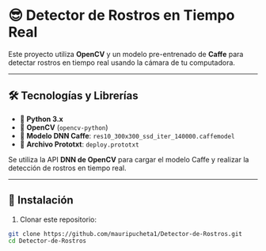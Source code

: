 # 😎 Detector de Rostros en Tiempo Real

Este proyecto utiliza **OpenCV** y un modelo pre-entrenado de **Caffe** para detectar rostros en tiempo real usando la cámara de tu computadora.

---

## 🛠️ Tecnologías y Librerías

- 🐍 **Python 3.x**  
- 📸 **OpenCV** (`opencv-python`)  
- 🤖 **Modelo DNN Caffe**: `res10_300x300_ssd_iter_140000.caffemodel`  
- 📄 **Archivo Prototxt**: `deploy.prototxt`  

Se utiliza la API **DNN de OpenCV** para cargar el modelo Caffe y realizar la detección de rostros en tiempo real.

---

## 🚀 Instalación

1. Clonar este repositorio:

```bash
git clone https://github.com/mauripucheta1/Detector-de-Rostros.git
cd Detector-de-Rostros